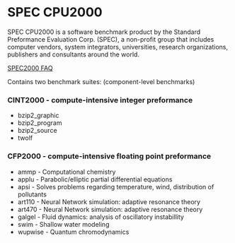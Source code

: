 # SPEC CPU2000

SPEC CPU2000 is a software benchmark product by the Standard Preformance Evaluation Corp. (SPEC), a non-profit group that includes computer vendors, system integrators, universities, research organizations, publishers and consultants around the world.

[SPEC2000 FAQ](http://www.spec.org/cpu2000/press/faq.html)

Contains two benchmark suites: (component-level benchmarks)
### CINT2000 - compute-intensive integer preformance
* bzip2_graphic
* bzip2_program
* bzip2_source
* twolf


### CFP2000 - compute-intensive floating point preformance
* ammp - Computational chemistry
* applu - Parabolic/elliptic partial differential equations
* apsi - Solves problems regarding temperature, wind, distribution of pollutants
* art110 - Neural Network simulation: adaptive resonance theory
* art470 - Neural Network simulation: adaptive resonance theory
* galgel - Fluid dynamics: analysis of oscillatory instabillity
* swim - Shallow water modeling
* wupwise - Quantum chromodynamics

